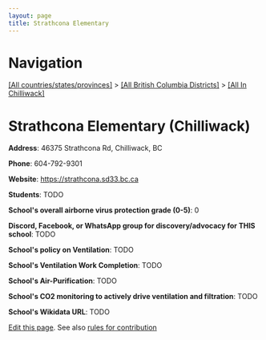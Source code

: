 ```yaml
---
layout: page
title: Strathcona Elementary
---
```

# Navigation

[[All countries/states/provinces]](../../..) > [[All British Columbia Districts]](../..) > [[All In Chilliwack]](..)

# Strathcona Elementary (Chilliwack)

**Address**: 46375 Strathcona Rd, Chilliwack, BC

**Phone**: 604-792-9301

**Website**: <https://strathcona.sd33.bc.ca>

**Students**: TODO

**School's overall airborne virus protection grade (0-5)**: 0

**Discord, Facebook, or WhatsApp group for discovery/advocacy for THIS school**: TODO

**School's policy on Ventilation**: TODO

**School's Ventilation Work Completion**: TODO

**School's Air-Purification**: TODO

**School's CO2 monitoring to actively drive ventilation and filtration**: TODO

**School's Wikidata URL**: TODO


[Edit this page](https://github.com/ventilate-schools/BC/edit/main/./Chilliwack/Strathcona_Elementary.md). See also [rules for contribution](../../../contribution-rules/)